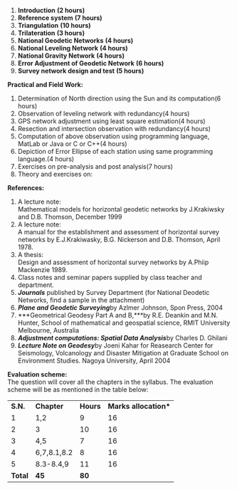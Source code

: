 1. **Introduction** **(2 hours)**
2. **Reference system** **(7 hours)**
3. **Triangulation** **(10 hours)**
4. **Trilateration** **(3 hours)**
5. **National Geodetic Networks** **(4 hours)**
6. **National Leveling Network** **(4 hours)**
7. **National Gravity Network** **(4 hours)**
8. **Error Adjustment of Geodetic Network** **(6 hours)**
9. **Survey network design and test** **(5 hours)**

**Practical and Field Work:**

1. Determination of North direction using the Sun and its computation(6 hours)
2. Observation of leveling network with redundancy(4 hours)
3. GPS network adjustment using least square estimation(4 hours)
4. Resection and intersection observation with redundancy(4 hours)
5. Computation of above observation using programming language, MatLab or Java or C or C++(4 hours)
6. Depiction of Error Ellipse of each station using same programming language.(4 hours)
7. Exercises on pre-analysis and post analysis(7 hours)
8. Theory and exercises on:

**References:**

1. A lecture note:  
   Mathematical models for horizontal geodetic networks by J.Krakiwsky and D.B. Thomson, December 1999
2. A lecture note:  
   A manual for the establishment and assessment of horizontal survey networks by E.J.Krakiwasky, B.G. Nickerson and D.B. Thomson, April 1978.
3. A thesis:  
   Design and assessment of horizontal survey networks by A.Phiip Mackenzie 1989.
4. Class notes and seminar papers supplied by class teacher and department.
5. ***Journals*** published by Survey Department (for National Deodetic Networks, find a sample in the attachment)
6. ***Plane and Geodetic Surveying***by Azlmer Johnson, Spon Press, 2004
7. ***Geometrical Geodesy Part A and B,***by R.E. Deankin and M.N. Hunter, School of mathematical and geospatial science, RMIT University Melbourne, Australia
8. ***Adjustment computations: Spatial Data Analysis***by Charles D. Ghilani
9. ***Lecture Note on Geodesy***by Joeni Kahar for Reasearch Center for Seismology, Volcanology and Disaster Mitigation at Graduate School on Environment Studies. Nagoya University, April 2004

**Evaluation scheme:**  
The question will cover all the chapters in the syllabus. The evaluation scheme will be as mentioned in the table below:

|           |             |           |                        |
| --------- | ----------- | --------- | ---------------------- |
| **S.N.**  | **Chapter** | **Hours** | **Marks allocation\*** |
| 1         | 1,2         | 9         | 16                     |
| 2         | 3           | 10        | 16                     |
| 3         | 4,5         | 7         | 16                     |
| 4         | 6,7,8.1,8.2 | 8         | 16                     |
| 5         | 8.3-8.4,9   | 11        | 16                     |
| **Total** | **45**      | **80**    |

